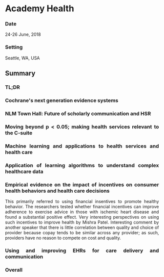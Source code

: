 # Academy Health

<div align="justify">

### Date

24-26 June, 2018

### Setting

Seattle, WA, USA


## Summary

### TL;DR

### Cochrane's next generation evidence systems

### NLM Town Hall: Future of scholarly communication and HSR

### Moving beyond p < 0.05; making health services relevant to the C-suite

### Machine learning and applications to health services and health care

### Application of learning algorithms to understand complex healthcare data

### Empirical evidence on the impact of incentives on consumer health behaviors and health care decisions

This primarily referred to using financial insentives to promote healthy behavior. The researchers tested whether financial incentives can improve adherence to exercise advice in those with ischemic heart disease and found a substantial positive effect. Very interesting perspectives on using such incentives to improve health by Mishra Patel. Interesting comment by another speaker that there is little correlation between quality and choice of provider because copay tends to be similar across any provider; as such, providers have no reason to compete on cost and quality.

### Using and improving EHRs for care delivery and communication




### Overall


</div>
